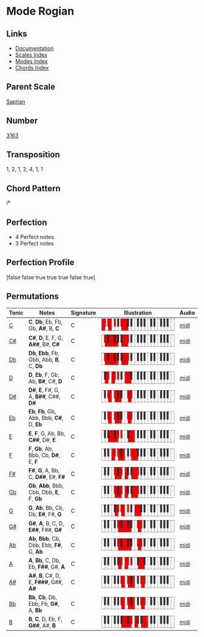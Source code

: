 # Mode Rogian

## Links

- [Documentation](README.md)
- [Scales Index](Scales.md)
- [Modes Index](Modes.md)
- [Chords Index](Chords.md)

## Parent Scale

[Saptian](ScaleSaptian.md)

## Number

[3163](https://ianring.com/musictheory/scales/3163)

## Transposition

1, 2, 1, 2, 4, 1, 1

## Chord Pattern

i⁰

## Perfection

- 4 Perfect notes
- 3 Perfect notes

## Perfection Profile

[false false true true true false true]

## Permutations

| Tonic | Notes | Signature | Illustration | Audio |
|-------|-------|-----------|--------------|-------|
| [C](ModeCNaturalRogian.md) | **C**, **Db**, Eb, Fb, Gb, **A#**, B, **C** | C | ![CNaturalRogian](ModeCNaturalRogian.png) | [midi](https://github.com/edipermadi/music/blob/main/docs/ModeCNaturalRogian.mid?raw=true) |
| [C#](ModeCSharpRogian.md) | **C#**, **D**, E, F, G, **A##**, B#, **C#** | C | ![CSharpRogian](ModeCSharpRogian.png) | [midi](https://github.com/edipermadi/music/blob/main/docs/ModeCSharpRogian.mid?raw=true) |
| [Db](ModeDFlatRogian.md) | **Db**, **Ebb**, Fb, Gbb, Abb, **B**, C, **Db** | C | ![DFlatRogian](ModeDFlatRogian.png) | [midi](https://github.com/edipermadi/music/blob/main/docs/ModeDFlatRogian.mid?raw=true) |
| [D](ModeDNaturalRogian.md) | **D**, **Eb**, F, Gb, Ab, **B#**, C#, **D** | C | ![DNaturalRogian](ModeDNaturalRogian.png) | [midi](https://github.com/edipermadi/music/blob/main/docs/ModeDNaturalRogian.mid?raw=true) |
| [D#](ModeDSharpRogian.md) | **D#**, **E**, F#, G, A, **B##**, C##, **D#** | C | ![DSharpRogian](ModeDSharpRogian.png) | [midi](https://github.com/edipermadi/music/blob/main/docs/ModeDSharpRogian.mid?raw=true) |
| [Eb](ModeEFlatRogian.md) | **Eb**, **Fb**, Gb, Abb, Bbb, **C#**, D, **Eb** | C | ![EFlatRogian](ModeEFlatRogian.png) | [midi](https://github.com/edipermadi/music/blob/main/docs/ModeEFlatRogian.mid?raw=true) |
| [E](ModeENaturalRogian.md) | **E**, **F**, G, Ab, Bb, **C##**, D#, **E** | C | ![ENaturalRogian](ModeENaturalRogian.png) | [midi](https://github.com/edipermadi/music/blob/main/docs/ModeENaturalRogian.mid?raw=true) |
| [F](ModeFNaturalRogian.md) | **F**, **Gb**, Ab, Bbb, Cb, **D#**, E, **F** | C | ![FNaturalRogian](ModeFNaturalRogian.png) | [midi](https://github.com/edipermadi/music/blob/main/docs/ModeFNaturalRogian.mid?raw=true) |
| [F#](ModeFSharpRogian.md) | **F#**, **G**, A, Bb, C, **D##**, E#, **F#** | C | ![FSharpRogian](ModeFSharpRogian.png) | [midi](https://github.com/edipermadi/music/blob/main/docs/ModeFSharpRogian.mid?raw=true) |
| [Gb](ModeGFlatRogian.md) | **Gb**, **Abb**, Bbb, Cbb, Dbb, **E**, F, **Gb** | C | ![GFlatRogian](ModeGFlatRogian.png) | [midi](https://github.com/edipermadi/music/blob/main/docs/ModeGFlatRogian.mid?raw=true) |
| [G](ModeGNaturalRogian.md) | **G**, **Ab**, Bb, Cb, Db, **E#**, F#, **G** | C | ![GNaturalRogian](ModeGNaturalRogian.png) | [midi](https://github.com/edipermadi/music/blob/main/docs/ModeGNaturalRogian.mid?raw=true) |
| [G#](ModeGSharpRogian.md) | **G#**, **A**, B, C, D, **E##**, F##, **G#** | C | ![GSharpRogian](ModeGSharpRogian.png) | [midi](https://github.com/edipermadi/music/blob/main/docs/ModeGSharpRogian.mid?raw=true) |
| [Ab](ModeAFlatRogian.md) | **Ab**, **Bbb**, Cb, Dbb, Ebb, **F#**, G, **Ab** | C | ![AFlatRogian](ModeAFlatRogian.png) | [midi](https://github.com/edipermadi/music/blob/main/docs/ModeAFlatRogian.mid?raw=true) |
| [A](ModeANaturalRogian.md) | **A**, **Bb**, C, Db, Eb, **F##**, G#, **A** | C | ![ANaturalRogian](ModeANaturalRogian.png) | [midi](https://github.com/edipermadi/music/blob/main/docs/ModeANaturalRogian.mid?raw=true) |
| [A#](ModeASharpRogian.md) | **A#**, **B**, C#, D, E, **F###**, G##, **A#** | C | ![ASharpRogian](ModeASharpRogian.png) | [midi](https://github.com/edipermadi/music/blob/main/docs/ModeASharpRogian.mid?raw=true) |
| [Bb](ModeBFlatRogian.md) | **Bb**, **Cb**, Db, Ebb, Fb, **G#**, A, **Bb** | C | ![BFlatRogian](ModeBFlatRogian.png) | [midi](https://github.com/edipermadi/music/blob/main/docs/ModeBFlatRogian.mid?raw=true) |
| [B](ModeBNaturalRogian.md) | **B**, **C**, D, Eb, F, **G##**, A#, **B** | C | ![BNaturalRogian](ModeBNaturalRogian.png) | [midi](https://github.com/edipermadi/music/blob/main/docs/ModeBNaturalRogian.mid?raw=true) |
